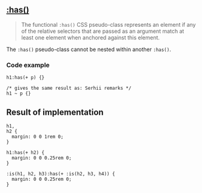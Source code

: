 ## [:has()](https://developer.mozilla.org/en-US/docs/Web/CSS/:has)

> The functional `:has()` CSS pseudo-class represents an element if any of the relative selectors that are passed as an argument match at least one element when anchored against this element.


The `:has()` pseudo-class cannot be nested within another `:has()`.

### Code example

```
h1:has(+ p) {}

/* gives the same result as: Serhii remarks */
h1 ~ p {}

```
## Result of implementation 

```
h1,
h2 {
  margin: 0 0 1rem 0;
}

h1:has(+ h2) {
  margin: 0 0 0.25rem 0;
}

:is(h1, h2, h3):has(+ :is(h2, h3, h4)) {
  margin: 0 0 0.25rem 0;
}

```
